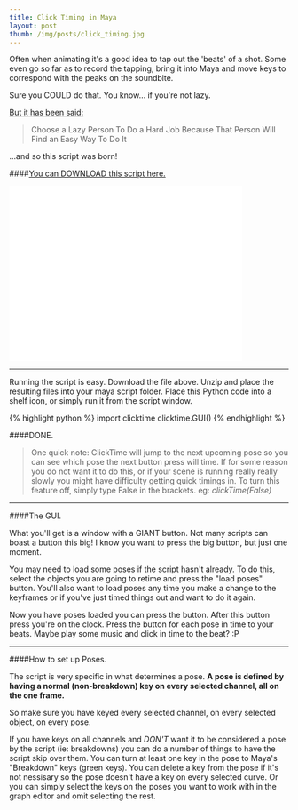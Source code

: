 ```yaml
---
title: Click Timing in Maya
layout: post
thumb: /img/posts/click_timing.jpg
---
```

Often when animating it's a good idea to tap out the 'beats' of a shot. Some even go so far as to record the tapping, bring it into Maya and move keys to correspond with the peaks on the soundbite.

Sure you COULD do that. You know... if you're not lazy.<!-- more -->

[But it has been said:](http://quoteinvestigator.com/2014/02/26/lazy-job/)

>Choose a Lazy Person To Do a Hard Job Because That Person Will Find an Easy Way To Do It

...and so this script was born!

####[You can DOWNLOAD this script here.](https://github.com/internetimagery/clicktime/releases)

<div class="js-video [vimeo, widescreen]"><iframe width="420" height="315" src="//www.youtube-nocookie.com/embed/eeTAOZToL1M?rel=0" frameborder="0" allowfullscreen></iframe></div>

----

Running the script is easy. Download the file above. Unzip and place the resulting files into your maya script folder.
Place this Python code into a shelf icon, or simply run it from the script window.

{% highlight python %}
	import clicktime
	clicktime.GUI()
{% endhighlight %}

####DONE.

>One quick note: ClickTime will jump to the next upcoming pose so you can see which pose the next button press will time. If for some reason you do not want it to do this, or if your scene is running really really slowly you might have difficulty getting quick timings in. To turn this feature off, simply type False in the brackets. eg: *clickTime(False)*

----

####The GUI.

What you'll get is a window with a GIANT button. Not many scripts can boast a button this big!
I know you want to press the big button, but just one moment.

You may need to load some poses if the script hasn't already. To do this, select the objects you are going to retime and press the "load poses" button. You'll also want to load poses any time you make a change to the keyframes or if you've just timed things out and want to do it again.

Now you have poses loaded you can press the button. After this button press you're on the clock.
Press the button for each pose in time to your beats. Maybe play some music and click in time to the beat? :P

----

####How to set up Poses.

The script is very specific in what determines a pose.
**A pose is defined by having a normal (non-breakdown) key on every selected channel, all on the one frame.**

So make sure you have keyed every selected channel, on every selected object, on every pose.

If you have keys on all channels and *DON'T* want it to be considered a pose by the script (ie: breakdowns) you can do a number of things to have the script skip over them.
You can turn at least one key in the pose to Maya's "Breakdown" keys (green keys).
You can delete a key from the pose if it's not nessisary so the pose doesn't have a key on every selected curve.
Or you can simply select the keys on the poses you want to work with in the graph editor and omit selecting the rest.
